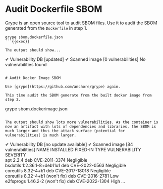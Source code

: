 # Audit Dockerfile SBOM

[Grype](https://github.com/anchore/grype) is an open source tool to audit SBOM files. Use it to audit the SBOM generated from the `Dockerfile` in step 1.

```
grype sbom.dockerfile.json
```{{exec}}

The output should show...

```
 ✔ Vulnerability DB        [updated]
 ✔ Scanned image           [0 vulnerabilities]
No vulnerabilities found
```

# Audit Docker Image SBOM

Use [grype](https://github.com/anchore/grype) again.

This time audit the SBOM generate from the built docker image from step 2.

```
grype sbom.dockerimage.json
```{{exec}}

The output should show lots more vulnerabilities. As the container is now an artifact with lots of dependencies and libraries, the SBOM is much larger and thus the attack surface (potential for vulnerabilities) is much larger.

```
 ✔ Vulnerability DB        [no update available]
 ✔ Scanned image           [84 vulnerabilities]
NAME              INSTALLED           FIXED-IN     TYPE  VULNERABILITY     SEVERITY   
apt               2.2.4                            deb   CVE-2011-3374     Negligible  
bsdutils          1:2.36.1-8+deb11u1               deb   CVE-2022-0563     Negligible  
coreutils         8.32-4+b1                        deb   CVE-2017-18018    Negligible  
coreutils         8.32-4+b1           (won't fix)  deb   CVE-2016-2781     Low         
e2fsprogs         1.46.2-2            (won't fix)  deb   CVE-2022-1304     High
...
```